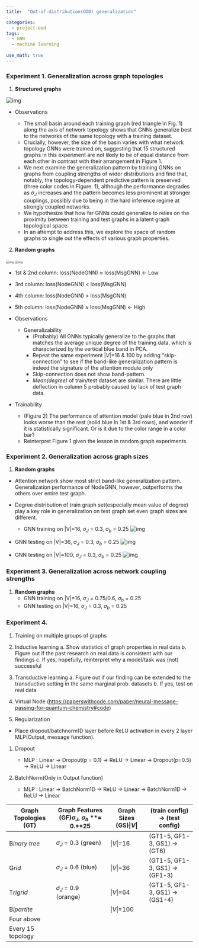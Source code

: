 ```yaml
---
title:  "Out-of-distribution(OOD) generalization"

categories:
  - project-ood
tags:
  - GNN
  - machine learning
 
use_math: true
---
```


### Experiment 1. Generalization across graph topologies

1. **Structured graphs**

![img](https://paper-attachments.dropbox.com/s_9CDAC1F5BF293DE3A98D349DDB337452C1DCE34D63AD0A4072478C05CD9DF560_1611725134009_image.png)

- Observations

  - The small basin around each training graph (red triangle in Fig. 1) along the axis of network topology shows that GNNs generalize best to the networks of the same topology with a training dataset.
  - Crucially, however, the size of the basin varies with what network topology GNNs were trained on, suggesting that 15 structured graphs in this experiment are not likely to be of equal distance from each other in contrast with their arrangement in Figure 1. 
  - We next examine the generalization pattern by training GNNs on graphs from coupling strengths of wider distributions and find that, notably, the topology-dependent predictive pattern is preserved (three color codes in Figure. 1), although the performance degrades as $\sigma_{J}$ increases and the pattern becomes less prominent at stronger couplings, possibly due to being in the hard inference regime at strongly coupled networks.
  - We hypothesize that how far GNNs could generalize to relies on the proximity between training and test graphs in a latent graph topological space.
  - In an attempt to address this, we explore the space of random graphs to single out the effects of various graph properties.
  
2. **Random graphs**

<img src="https://paper-attachments.dropbox.com/s_9CDAC1F5BF293DE3A98D349DDB337452C1DCE34D63AD0A4072478C05CD9DF560_1612713725091_file.png" alt="img" style="zoom:50%;" />

<img src="https://paper-attachments.dropbox.com/s_110D05CA50351F4DBCA160181BD053E1B0EA1176B24AA3F2756A511D9A70D9D6_1614148440482_file.png" alt="img" style="zoom:50%;" />

- 1st & 2nd column: loss(NodeGNN) $\approx$ loss(MsgGNN) ← Low
- 3rd column: loss(NodeGNN) < loss(MsgGNN)
- 4th column: loss(NodeGNN) > loss(MsgGNN)
- 5th column: loss(NodeGNN) $\approx$ loss(MsgGNN) ← High

- Observations
  - Generalizability
    - (Probably) All GNNs typically generalize to the graphs that matches the average unique degree of the training data, which is characterized by the vertical blue band in PCA.
    - Repeat the same experiment $|V|$=16 & 100 by adding “skip-connection” to see if the band-like generalization pattern is indeed the signature of the attention module only
    - Skip-connection does not show band-pattern. 
    - *Mean(degree)* of train/test dataset are similar. There are little deflection in column 5 probably caused by lack of test graph data.

- Trainability
   - (Figure 2) The performance of attention model (pale blue in 2nd row) looks worse than the rest (solid blue in 1st & 3rd rows), and wonder if it is statistically significant. Or is it due to the color range in a color bar?
   - Reinterpret Figure 1 given the lesson in random graph experiments.

### Experiment 2. Generalization across graph sizes

1. **Random graphs**
  - Attention network show most strict band-like generalization pattern. Generalization performance of NodeGNN, however, outperforms the others over entire test graph.
  - Degree distribution of train graph set(especially mean value of degree) play a key role in generalization on test graph set even graph sizes are different.
    - GNN training on |V|=16, $\sigma_{J}$ = 0.3, $\sigma_{b}$ = 0.25
![img](https://paper-attachments.dropbox.com/s_110D05CA50351F4DBCA160181BD053E1B0EA1176B24AA3F2756A511D9A70D9D6_1617005109412_Unknown.png)

 - GNN testing on |V|=36, $\sigma_{J}$ = 0.3, $\sigma_{b}$ = 0.25
![img](https://paper-attachments.dropbox.com/s_110D05CA50351F4DBCA160181BD053E1B0EA1176B24AA3F2756A511D9A70D9D6_1617005387118_Unknown.png)

 - GNN testing on |V|=100, $\sigma_{J}$ = 0.3, $\sigma_{b}$ = 0.25
![img](https://paper-attachments.dropbox.com/s_110D05CA50351F4DBCA160181BD053E1B0EA1176B24AA3F2756A511D9A70D9D6_1617005984667_Unknown.png)



### Experiment 3. Generalization across network coupling strengths

1. **Random graphs**
   - GNN training on |V|=16, $\sigma_{J}$ = 0.75/0.6, $\sigma_{b}$ = 0.25
   - GNN testing on |V|=16, $\sigma_{J}$ = 0.3, $\sigma_{b}$ = 0.25


### Experiment 4. 
1. Training on multiple groups of graphs
2. Inductive learning
     a. Show statistics of graph properties in real data
     b. Figure out if the past research on real data is consistent with our findings
     c. If yes, hopefully, reinterpret why a model/task was (not) successful

3. Transductive learning
   a. Figure out if our finding can be extended to the transductive setting in the same marginal prob. datasets
   b. If yes, test on real data

4. Virtual Node (https://paperswithcode.com/paper/neural-message-passing-for-quantum-chemistry#code)

5. Regularization
  - Place dropout/batchnorm1D layer before ReLU activation in every 2 layer MLP(Output, message function). 
   1. Dropout
      - MLP : Linear → Dropout(p = 0.1) → ReLU → Linear → Dropout(p=0.5) → ReLU → Linear

   2. BatchNorm(Only in Output function)
      - MLP : Linear → BatchNorm1D → ReLU → Linear → BatchNorm1D → ReLU → Linear

| **Graph Topologies** **(GT)** | **Graph Features** **(GF)**$\sigma_{J}$**,** $\sigma_{b}$ **= 0.****25** | **Graph Sizes** **(GS)**$\|V\|$ | **(train config) →** **(test** **config)** |
| ----------------------------- | ------------------------------------------------------------ | --------------------------------- | ------------------------------------------ |
| B*inary* *tree*               | $\sigma_{J}$ = 0.3 (green)                                 | $\|V\|$=16                      | (GT1-5, GF1-3, GS1) → (GT6)                |
| G*rid*                        | $\sigma_{J}$ = 0.6 (blue)                                  | $\|V\|$=36                      | (GT1-5, GF1-3, GS1) → (GF1-3)              |
| T*rigrid*                     | $\sigma_{J}$ = 0.9 (orange)                                | $\|V\|$=64                      | (GT1-5, GF1-3, GS1) → (GS1-4)              |
| B*ipartite*                   |                                                              | $\|V\|$=100                     |                                            |
| Four above                    |                                                              |                                   |                                            |
| Every 15 topology             |                                                              |                                   |                                            |
